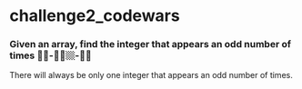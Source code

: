 # challenge2_codewars

### Given an array, find the integer that appears an odd number of times ☝🏼-🤟🏼🏼-✋🏼
There will always be only one integer that appears an odd number of times.
